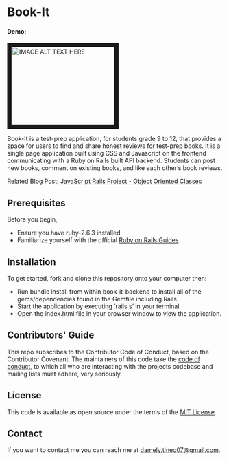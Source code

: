 # Book-It
#### Demo:
<a href="http://www.youtube.com/watch?feature=player_embedded&v=DQkHAqJT1f4
" target="_blank"><img src="http://img.youtube.com/vi/DQkHAqJT1f4/0.jpg" 
alt="IMAGE ALT TEXT HERE" width="240" height="180" border="10" /></a>

Book-It is a test-prep application, for students grade 9 to 12, that provides a space for users to find and share honest reviews for test-prep books. It is a single page application built using CSS and Javascript on the frontend communicating with a Ruby on Rails built API backend. Students can post new books, comment on existing books, and like each other’s book reviews. 

Related Blog Post:
[JavaScript Rails Project - Object Oriented Classes](https://mely07.github.io/javascript_rails_project_-_object_orientation_classes)

## Prerequisites
Before you begin, 
- Ensure you have ruby-2.6.3 installed
- Familiarize yourself with the official [Ruby on Rails Guides](https://guides.rubyonrails.org/)

## Installation 
To get started, fork and clone this repository onto your computer then:
- Run bundle install from within book-it-backend to install all of the gems/dependencies found in the Gemfile including Rails.
- Start the application by executing ‘rails s’ in your terminal. 
- Open the index.html file in your browser window to view the application.  

## Contributors' Guide
This repo subscribes to the Contributor Code of Conduct, based on the Contributor Covenant. The maintainers of this code take the [code of conduct](https://www.contributor-covenant.org/version/2/0/code_of_conduct/code_of_conduct.md), to which all who are interacting with the projects codebase and mailing lists must adhere, very seriously.

## License 
This code is available as open source under the terms of the [MIT License](https://opensource.org/licenses/MIT). 

## Contact
If you want to contact me you can reach me at damely.tineo07@gmail.com.


